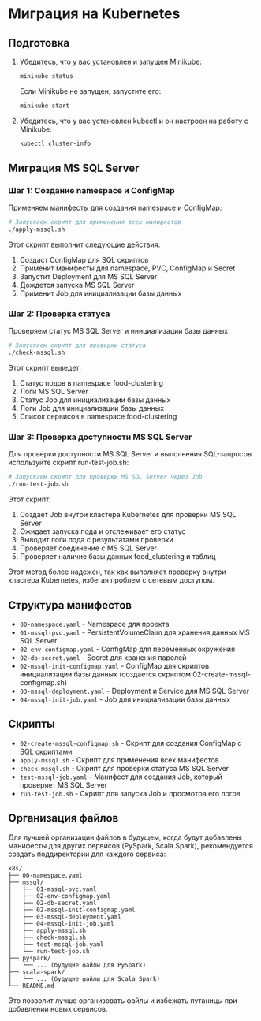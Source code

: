 # Миграция на Kubernetes

## Подготовка

1. Убедитесь, что у вас установлен и запущен Minikube:
   ```bash
   minikube status
   ```

   Если Minikube не запущен, запустите его:
   ```bash
   minikube start
   ```

2. Убедитесь, что у вас установлен kubectl и он настроен на работу с Minikube:
   ```bash
   kubectl cluster-info
   ```

## Миграция MS SQL Server

### Шаг 1: Создание namespace и ConfigMap

Применяем манифесты для создания namespace и ConfigMap:

```bash
# Запускаем скрипт для применения всех манифестов
./apply-mssql.sh
```

Этот скрипт выполнит следующие действия:
1. Создаст ConfigMap для SQL скриптов
2. Применит манифесты для namespace, PVC, ConfigMap и Secret
3. Запустит Deployment для MS SQL Server
4. Дождется запуска MS SQL Server
5. Применит Job для инициализации базы данных

### Шаг 2: Проверка статуса

Проверяем статус MS SQL Server и инициализации базы данных:

```bash
# Запускаем скрипт для проверки статуса
./check-mssql.sh
```

Этот скрипт выведет:
1. Статус подов в namespace food-clustering
2. Логи MS SQL Server
3. Статус Job для инициализации базы данных
4. Логи Job для инициализации базы данных
5. Список сервисов в namespace food-clustering

### Шаг 3: Проверка доступности MS SQL Server

Для проверки доступности MS SQL Server и выполнения SQL-запросов используйте скрипт run-test-job.sh:

```bash
# Запускаем скрипт для проверки MS SQL Server через Job
./run-test-job.sh
```

Этот скрипт:
1. Создает Job внутри кластера Kubernetes для проверки MS SQL Server
2. Ожидает запуска пода и отслеживает его статус
3. Выводит логи пода с результатами проверки
4. Проверяет соединение с MS SQL Server
5. Проверяет наличие базы данных food_clustering и таблиц

Этот метод более надежен, так как выполняет проверку внутри кластера Kubernetes, избегая проблем с сетевым доступом.

## Структура манифестов

- `00-namespace.yaml` - Namespace для проекта
- `01-mssql-pvc.yaml` - PersistentVolumeClaim для хранения данных MS SQL Server
- `02-env-configmap.yaml` - ConfigMap для переменных окружения
- `02-db-secret.yaml` - Secret для хранения паролей
- `02-mssql-init-configmap.yaml` - ConfigMap для скриптов инициализации базы данных (создается скриптом 02-create-mssql-configmap.sh)
- `03-mssql-deployment.yaml` - Deployment и Service для MS SQL Server
- `04-mssql-init-job.yaml` - Job для инициализации базы данных

## Скрипты

- `02-create-mssql-configmap.sh` - Скрипт для создания ConfigMap с SQL скриптами
- `apply-mssql.sh` - Скрипт для применения всех манифестов
- `check-mssql.sh` - Скрипт для проверки статуса MS SQL Server
- `test-mssql-job.yaml` - Манифест для создания Job, который проверяет MS SQL Server
- `run-test-job.sh` - Скрипт для запуска Job и просмотра его логов

## Организация файлов

Для лучшей организации файлов в будущем, когда будут добавлены манифесты для других сервисов (PySpark, Scala Spark), рекомендуется создать поддиректории для каждого сервиса:

```
k8s/
├── 00-namespace.yaml
├── mssql/
│   ├── 01-mssql-pvc.yaml
│   ├── 02-env-configmap.yaml
│   ├── 02-db-secret.yaml
│   ├── 02-mssql-init-configmap.yaml
│   ├── 03-mssql-deployment.yaml
│   ├── 04-mssql-init-job.yaml
│   ├── apply-mssql.sh
│   ├── check-mssql.sh
│   ├── test-mssql-job.yaml
│   └── run-test-job.sh
├── pyspark/
│   └── ... (будущие файлы для PySpark)
├── scala-spark/
│   └── ... (будущие файлы для Scala Spark)
└── README.md
```

Это позволит лучше организовать файлы и избежать путаницы при добавлении новых сервисов.
